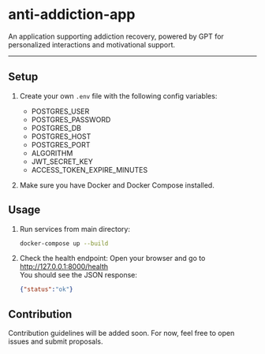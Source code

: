 # anti-addiction-app

An application supporting addiction recovery, powered by GPT for personalized interactions and motivational support.

---

## Setup

1. Create your own `.env` file with the following config variables:
    - POSTGRES_USER
    - POSTGRES_PASSWORD
    - POSTGRES_DB
    - POSTGRES_HOST
    - POSTGRES_PORT
    - ALGORITHM
    - JWT_SECRET_KEY
    - ACCESS_TOKEN_EXPIRE_MINUTES

2. Make sure you have Docker and Docker Compose installed.

## Usage

1. Run services from main directory:
    ```bash
    docker-compose up --build
    ```

2. Check the health endpoint:
    Open your browser and go to http://127.0.0.1:8000/health  
    You should see the JSON response:  
    ```json
    {"status":"ok"}
    ```
    
## Contribution

Contribution guidelines will be added soon.
For now, feel free to open issues and submit proposals.